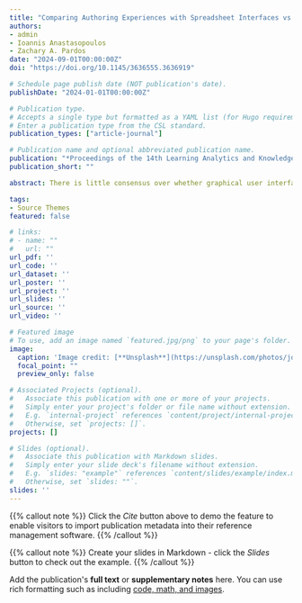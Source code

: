 ```yaml
---
title: "Comparing Authoring Experiences with Spreadsheet Interfaces vs GUIs"
authors:
- admin
- Ioannis Anastasopoulos
- Zachary A. Pardos
date: "2024-09-01T00:00:00Z"
doi: "https://doi.org/10.1145/3636555.3636919"

# Schedule page publish date (NOT publication's date).
publishDate: "2024-01-01T00:00:00Z"

# Publication type.
# Accepts a single type but formatted as a YAML list (for Hugo requirements).
# Enter a publication type from the CSL standard.
publication_types: ["article-journal"]

# Publication name and optional abbreviated publication name.
publication: "*Proceedings of the 14th Learning Analytics and Knowledge Conference*"
publication_short: ""

abstract: There is little consensus over whether graphical user interfaces (GUIs) or programmatic systems are better for word processing. Even less is known about each interfaces’ affordances and limitations in the context of creating content for adaptive tutoring systems. In order to afford instructors the use of such systems with their own or adapted pedagogies, we must study their experiences in inputting their content. In this study, we conduct a between-subjects A/B test with two content authoring interfaces, a GUI and spreadsheet, to explore 32 instructors’ experiences in authoring algebra content with hints, scaffolds, images, and special characters. We study their experiences by measuring time taken, accuracy, and their perceptions of each interfaces’ usability. Our findings indicate no significant relationship between interface used and time taken authoring problems but significantly more accuracy in authoring problems in the spreadsheet interface over the GUI. Although both interfaces performed reasonably well in time taken and accuracy, both were perceived as average to low in usability, highlighting a dissonance between instructors’ perceptions and actual performances. Since both interfaces are reasonable in authoring content, other factors can be explored, such as cost and author incentive, when deciding which interface approach to take for authoring tutor content.

tags:
- Source Themes
featured: false

# links:
# - name: ""
#   url: ""
url_pdf: ''
url_code: ''
url_dataset: ''
url_poster: ''
url_project: ''
url_slides: ''
url_source: ''
url_video: ''

# Featured image
# To use, add an image named `featured.jpg/png` to your page's folder. 
image:
  caption: 'Image credit: [**Unsplash**](https://unsplash.com/photos/jdD8gXaTZsc)'
  focal_point: ""
  preview_only: false

# Associated Projects (optional).
#   Associate this publication with one or more of your projects.
#   Simply enter your project's folder or file name without extension.
#   E.g. `internal-project` references `content/project/internal-project/index.md`.
#   Otherwise, set `projects: []`.
projects: []

# Slides (optional).
#   Associate this publication with Markdown slides.
#   Simply enter your slide deck's filename without extension.
#   E.g. `slides: "example"` references `content/slides/example/index.md`.
#   Otherwise, set `slides: ""`.
slides: ''
---
```


{{% callout note %}}
Click the *Cite* button above to demo the feature to enable visitors to import publication metadata into their reference management software.
{{% /callout %}}

{{% callout note %}}
Create your slides in Markdown - click the *Slides* button to check out the example.
{{% /callout %}}

Add the publication's **full text** or **supplementary notes** here. You can use rich formatting such as including [code, math, and images](https://docs.hugoblox.com/content/writing-markdown-latex/).
